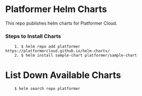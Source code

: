 # Platformer Helm Charts

This repo publishes helm charts for Platformer Cloud.

<h3> Steps to Install Charts </h3>

```
    1. $ helm repo add platformer https://platformercloud.github.io/helm-charts/
    2. $ helm install sample-chart platformer/sample-chart
```

# List Down Available Charts

```
    $ helm search repo platformer
```
